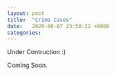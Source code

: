 ```yaml
---
layout: post
title:  "Crime Cases"	
date:   2020-06-07 23:50:22 +0000
categories: 	
---
```


 Under Contruction  :)

Coming Soon.